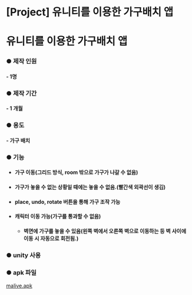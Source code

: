 # [Project] 유니티를 이용한 가구배치 앱


# 유니티를 이용한 가구배치 앱

### ● 제작 인원 

#### 	- 1명

### ● 제작 기간 

#### 	- 1 개월

### ● 용도 

#### 	- 가구 배치

### ● 기능

 - #### 가구 이동(그리드 방식, room 밖으로 가구가 나갈 수 없음)

 - #### 가구가 놓을 수 없는 상황일 때에는 놓을 수 없음.(빨간색 외곽선이 생김)

 - #### place, undo, rotate 버튼을 통해 가구 조작 가능

 - #### 캐릭터 이동 가능(가구를 통과할 수 없음)

	- #### 벽면에 가구를 놓을 수 있음(왼쪽 벽에서 오른쪽 벽으로 이동하는 등 벽 사이에 이동 시 자동으로 회전됨.)



### 	● unity 사용



### ● apk 파일

[malive.apk](https://github.com/jyukki97/jyukki97.github.io/releases/download/malive0.1/malive.apk)


